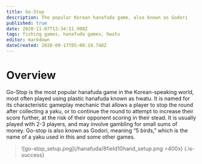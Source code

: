 ```yaml
---
title: Go-Stop
description: The popular Korean hanafuda game, also known as Godori
published: true
date: 2020-11-07T13:34:11.998Z
tags: fishing games, hanafuda games, hwatu
editor: markdown
dateCreated: 2020-09-17T05:08:19.748Z
---
```


# Overview
Go-Stop is the most popular hanafuda game in the Korean-speaking world, most often played using plastic hanafuda known as hwatu. It is named for its characteristic gameplay mechanic that allows a player to stop the round after collecting a yaku, or to continue the round to attempt to increase their score further, at the risk of their opponent scoring in their stead. It is usually played with 2-3 players, and may involve gambling for small sums of money. Go-stop is also known as Godori, meaning “5 birds,” which is the name of a yaku used in this and some other games.

> ![go-stop_setup.png](/hanafuda/8field10hand_setup.png =400x)
{.is-success}